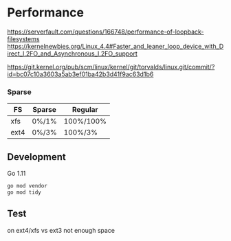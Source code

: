 # Performance
https://serverfault.com/questions/166748/performance-of-loopback-filesystems
https://kernelnewbies.org/Linux_4.4#Faster_and_leaner_loop_device_with_Direct_I.2FO_and_Asynchronous_I.2FO_support

https://git.kernel.org/pub/scm/linux/kernel/git/torvalds/linux.git/commit/?id=bc07c10a3603a5ab3ef01ba42b3d41f9ac63d1b6


### Sparse

|FS   | Sparse        | Regular    |
| --- | ------------- | ---------- |
|xfs  | 0%/1%         | 100%/100%  |
|ext4 | 0%/3%         | 100%/3%    |


## Development
Go 1.11
```bash
go mod vendor
go mod tidy
```

## Test
on ext4/xfs vs ext3
not enough space
